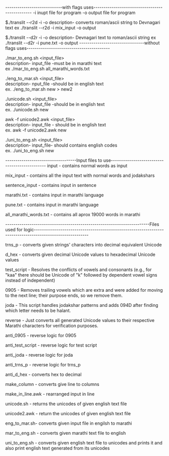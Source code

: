
----------------------------with flags uses-----------------------------------------------
-i <inputfile>         inupt file for program
-o <outputfile>        output file for program

$./translit --r2d -i <inputfile> -o <outputfile> 
	description- converts roman/ascii string to Devnagari text
        ex   ./translit --r2d -i mix_input -o output




$./translit --d2r -i <inputfile> -o <outputfile>
	description- Devnagari text to roman/ascii string
        ex   ./translit --d2r -i pune.txt -o output
--------------------------------without flags uses-----------------------------------------

./mar_to_eng.sh <input_file>        
	description- input_file -must be in marathi text      
        ex   ./mar_to_eng.sh all_marathi_words.txt
        
        
        
        
./eng_to_mar.sh <input_file>         
	description- nput_file -should be in english text                   
    ex.  ./eng_to_mar.sh  new > new2




./unicode.sh <input_file>           
	description- input_file -should be in english text           
             ex.  ./unicode.sh new


 
awk -f unicode2.awk <input_file>    
	description- input_file - should be in english text            
           ex.   awk -f unicode2.awk new



./uni_to_eng.sh <input_file>      
	description- input_file- should contains english codes            
          ex.   ./uni_to_eng.sh new






-----------------------------------Input files to use----------------------------------------------
input - contains normal words as input

mix_input    - contains all the input text with normal words and jodakshars

sentence_input - contains input in sentence 

marathi.txt - contains input in marathi language

pune.txt - contains input in marathi language

all_marathi_words.txt - contains all aprox 19000 words in marathi






-----------------------------------------------------------------------Files used for logic---------------------------------------------------------------------------------------------------------

trns_p  - converts given strings' characters into decimal equivalent Unicode 

d_hex - converts given decimal Unicode values to hexadecimal Unicode values

test_script - Resolves the conflicts of vowels and consonants (e.g., for "kaa" there should be Unicode of "k" followed by dependent vowel signs instead of independent)

0905 - Removes trailing vowels which are extra and were added for moving to the next line; their purpose ends, so we remove them.

joda - This script handles jodakshar patterns and adds 094D after finding which letter needs to be halant.

reverse - Just converts all generated Unicode values to their respective Marathi characters for verification purposes.

anti_0905 - reverse logic for 0905

anti_test_script - reverse logic for test script

anti_joda - reverse logic for joda

anti_trns_p - reverse logic for trns_p

anti_d_hex - converts hex to decimal

make_column - converts give line to columns

make_in_line.awk - rearranged input in line

unicode.sh - returns the unicodes of given english text file

unicode2.awk - return the unicodes of given english text file

eng_to_mar.sh- converts given input file in engilsh to marathi 

mar_to_eng.sh - converts given marathi text file to english

uni_to_eng.sh - converts given english text file to unicodes and prints it
                and also print english text generated from its unicodes
